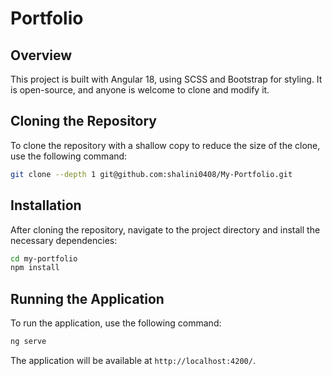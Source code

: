 # Portfolio

## Overview
This project is built with Angular 18, using SCSS and Bootstrap for styling. It is open-source, and anyone is welcome to clone and modify it.

## Cloning the Repository
To clone the repository with a shallow copy to reduce the size of the clone, use the following command:

```bash
git clone --depth 1 git@github.com:shalini0408/My-Portfolio.git
```

## Installation

After cloning the repository, navigate to the project directory and install the necessary dependencies:

```bash
cd my-portfolio
npm install
```

## Running the Application

To run the application, use the following command:

```bash
ng serve
```

The application will be available at `http://localhost:4200/`.